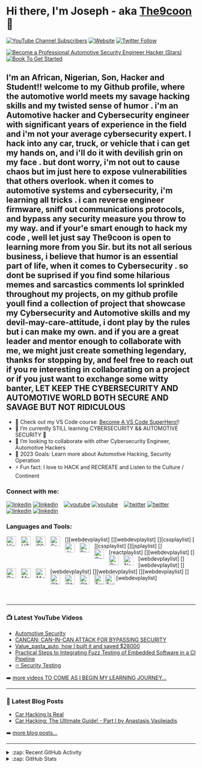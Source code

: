# Hi there, I'm Joseph - aka [The9coon][youtube] 👋 

[![YouTube Channel Subscribers](https://img.shields.io/youtube/channel/subscribers/FedXecG20J-jVSd6VJkbCw?logo=youtube&logoColor=red&style=for-the-badge)](https://youtube.com/@FedXecG20)
[![Website](https://img.shields.io/website?label=The9coon.com&style=for-the-badge&url=https%3A%2F%2Fasrg.io/)](https://asrg.io/)
[![Twitter Follow](https://img.shields.io/twitter/follow/The9coon?color=1DA1F2&logo=twitter&style=for-the-badge)](https://twitter.com/intent/follow?original_referer=https%3A%2F%2Fgithub.com%2Fbrosjsy&screen_name=bros_pappyjay)

[![Become a Professional Automotive Security Engineer Hacker (Stars)](https://img.shields.io/visual-studio-marketplace/stars/codestackr.codestackr-theme?label=codeSTACKr%20VS%20Code%20Theme&logo=visualstudiocode&logoColor=ff652f&style=for-the-badge)](https://asrg.io//items?itemName=codestackr.codestackr-theme)
[![Book To Get Started](https://img.shields.io/badge/-Become%20A%20VS%20Code%20SuperHero%20%E2%86%92-gray.svg?colorB=ff652f&style=for-the-badge)](https://www.amazon.com/Hacking-Connected-Cars-Techniques-Procedures/dp/1119491800)


## I'm an African, Nigerian, Son, Hacker and Student!! welcome to my Github profile, where the automotive world meets my savage hacking skills and my twisted sense of humor . i'm an Automotive hacker and Cybersecurity engineer with significant years of experience in the field and i'm not your average cybersecurity expert. I hack into any car, truck, or vehicle that i can get my hands on, and i'll do it with devilish grin on my face . but dont worry, i'm not out to cause chaos but im just here to expose vulnerabilities that others overlook. when it comes to automotive systems and cybersecurity, i'm learning all tricks . i can reverse engineer firmware, sniff out communications protocols, and bypass any security measure you throw to my way. and if your'e smart enough to hack my code , well let just say The9coon is open to learning more from you Sir. but its not all serious business, i believe that humor is an essential part of life, when it comes to Cybersecurity . so dont be suprised if you find some hilarious memes and sarcastics comments lol sprinkled throughout my projects, on my github profile youll find a collection of project that showcase my Cybersecurity and Automotive skills and my devil-may-care-attitude, i dont play by the rules but i can make my own. and if you are a great leader and mentor enough to collaborate with me, we might just create something legendary, thanks for stopping by, and feel free to reach out if you re interesting in collaborating on a project or if you just want to exchange some witty banter, LET KEEP THE CYBERSECURITY AND AUTOMOTIVE WORLD BOTH SECURE AND SAVAGE BUT NOT RIDICULOUS 


- 🔭 Check out my VS Code course: [Become A VS Code SuperHero!][course]!
- 🌱 I’m currently STILL learning CYBERSECURITY && AUTOMOTIVE SECURITY 🤣
- 👯 I’m looking to collaborate with other Cybersecurity Engineer, Automotive Hackers
- 🥅 2023 Goals: Learn more about Automotive Hacking, Security Operation
- ⚡ Fun fact: I love to HACK and RECREATE and Listen to the Culture / Continent

### Connect with me:

[![linkedin](./img/globe-light.svg)](https://linkedin.com/in/cyberhoncho#gh-light-mode-only)
[![linkedin](./img/globe-dark.svg)](https://linkedin.com/in/cyberhoncho/#gh-dark-mode-only)
&nbsp;&nbsp;
[![youtube](./img/youtube-light.svg)](https://youtube.com/FedXecG20#gh-light-mode-only)
[![youtube](./img/youtube-dark.svg)](https://youtube.com/FedXecG20#gh-dark-mode-only)
&nbsp;&nbsp;
[![twitter](./img/twitter-light.svg)](https://twitter.com/bros_pappyjay#gh-light-mode-only)
[![twitter](./img/twitter-dark.svg)](https://twitter.com/bros_pappyjay#gh-dark-mode-only)
&nbsp;&nbsp;
[![linkedin](./img/linkedin-light.svg)](https://linkedin.com/in/cyberhoncho#gh-light-mode-only)
[![linkedin](./img/linkedin-dark.svg)](https://linkedin.com/in/cyberhoncho#gh-dark-mode-only)
&nbsp;&nbsp;

### Languages and Tools:

[<img align="left" alt="Visual Studio Code" width="26px" src="https://cdn.jsdelivr.net/gh/devicons/devicon/icons/vscode/vscode-original.svg" style="padding-right:10px;" />][webdevplaylist]
[<img align="left" alt="HTML5" width="26px" src="https://cdn.jsdelivr.net/gh/devicons/devicon/icons/html5/html5-original.svg" style="padding-right:10px;" />][webdevplaylist]
[<img align="left" alt="CSS3" width="26px" src="https://cdn.jsdelivr.net/gh/devicons/devicon/icons/css3/css3-original.svg" style="padding-right:10px;" />][cssplaylist]
[<img align="left" alt="Sass" width="26px" src="https://cdn.jsdelivr.net/gh/devicons/devicon/icons/sass/sass-original.svg" style="padding-right:10px;" />][cssplaylist]
[<img align="left" alt="JavaScript" width="26px" src="https://cdn.jsdelivr.net/gh/devicons/devicon/icons/javascript/javascript-original.svg" style="padding-right:10px;" />][jsplaylist]
[<img align="left" alt="React" width="26px" src="https://cdn.jsdelivr.net/gh/devicons/devicon/icons/react/react-original.svg" style="padding-right:10px;" />][reactplaylist]
[<img align="left" alt="Gatsby" width="26px" src="https://cdn.jsdelivr.net/gh/devicons/devicon/icons/gatsby/gatsby-original.svg" style="padding-right:10px;" />][webdevplaylist]
[<img align="left" alt="GraphQL" width="26px" src="https://cdn.jsdelivr.net/gh/devicons/devicon/icons/graphql/graphql-plain.svg" style="padding-right:10px;" />][webdevplaylist]
[<img align="left" alt="Node.js" width="26px" src="https://cdn.jsdelivr.net/gh/devicons/devicon/icons/nodejs/nodejs-original.svg" style="padding-right:10px;" />][webdevplaylist]
[<img align="left" alt="Deno" width="26px" src="./img/deno-light.svg" style="padding-right:10px;" />][webdevplaylist]
[<img align="left" alt="MongoDB" width="26px" src="https://cdn.jsdelivr.net/gh/devicons/devicon/icons/mongodb/mongodb-original.svg" style="padding-right:10px;" />][webdevplaylist]
[<img align="left" alt="MySQL" width="26px" src="https://cdn.jsdelivr.net/gh/devicons/devicon/icons/mysql/mysql-original.svg" style="padding-right:10px;" />][webdevplaylist]
[<img align="left" alt="Git" width="26px" src="https://cdn.jsdelivr.net/gh/devicons/devicon/icons/git/git-original.svg" style="padding-right:10px;" />][webdevplaylist]
[<img align="left" alt="GitHub" width="26px" src="https://user-images.githubusercontent.com/3369400/139447912-e0f43f33-6d9f-45f8-be46-2df5bbc91289.png" style="padding-right:10px;" />](https://www.youtube.com/playlist?list=PLkwxH9e_vrAJ0WbEsFA9W3I1W-g_BTsbt#gh-dark-mode-only)
[<img align="left" alt="GitHub" width="26px" src="https://user-images.githubusercontent.com/3369400/139448065-39a229ba-4b06-434b-bc67-616e2ed80c8f.png" style="padding-right:10px;" />](https://www.youtube.com/playlist?list=PLkwxH9e_vrAJ0WbEsFA9W3I1W-g_BTsbt#gh-light-mode-only)
[<img align="left" alt="Terminal" width="26px" src="./img/terminal-light.svg" />](https://www.youtube.com/playlist?list=PLkwxH9e_vrAJ0WbEsFA9W3I1W-g_BTsbt#gh-light-mode-only)
[<img align="left" alt="Terminal" width="26px" src="./img/terminal-dark.svg" />](https://www.youtube.com/playlist?list=PLkwxH9e_vrAJ0WbEsFA9W3I1W-g_BTsbt#gh-dark-mode-only)

<br />
<br />

---

### 📺 Latest YouTube Videos

<!-- YOUTUBE:START -->
- [Automotive Security](https://youtu.be/YO_52KFMJsU)
- [CANCAN: CAN-IN-CAN ATTACK FOR BYPASSING SECURITY](https://youtu.be/zjdFudt7B0A)
- [Value_pasta_auto, how I built it and saved $28000](https://youtu.be/MSk9KEwDcCc)
- [Practical Steps to Integrating Fuzz Testing of Embedded Software in a CI Pipeline](https://youtu.be/_IGCFNa8J9M)
- [🔥 Security Testing](https://youtu.be/nkDOQsz9qso)
<!-- YOUTUBE:END -->

➡️ [more videos TO COME AS I BEGIN MY LEARNING JOURNEY...](https://youtube.com/FedXecG20)

---

### 📕 Latest Blog Posts

<!-- BLOG-POST-LIST:START -->
- [Car Hacking Is Real](https://auth0.com/blog/car-hacking-and-cybersecurity-in-automotive-industry/)
- [Car Hacking: The Ultimate Guide! - Part I by Anastasis Vasileiadis](https://hakin9.org/car-hacking-the-ultimate-guide-part-i/)
<!-- BLOG-POST-LIST:END -->

➡️ [more blog posts...](https://asrg.io)

---

<details>
  <summary>:zap: Recent GitHub Activity</summary>
  
<!--START_SECTION:activity-->
1. 🗣 Commented on [#3](https://github.com/motion-canvas/examples/issues/3) in [motion-canvas/examples](https://github.com/motion-canvas/examples)
2. 🎉 Merged PR [#1](https://github.com/codeSTACKr/gentree-generator/pull/1) in [codeSTACKr/gentree-generator](https://github.com/codeSTACKr/gentree-generator)
3. 💪 Opened PR [#1](https://github.com/codeSTACKr/gentree-generator/pull/1) in [codeSTACKr/gentree-generator](https://github.com/codeSTACKr/gentree-generator)
4. 💪 Opened PR [#1](https://github.com/studio-demo/cloudcash-sass/pull/1) in [studio-demo/cloudcash-sass](https://github.com/studio-demo/cloudcash-sass)
5. 🎉 Merged PR [#1](https://github.com/codeSTACKr/superhero-extensions/pull/1) in [codeSTACKr/superhero-extensions](https://github.com/codeSTACKr/superhero-extensions)
<!--END_SECTION:activity-->

</details>

<details>
  <summary>:zap: GitHub Stats</summary>

  <img align="left" alt="brosjsy's GitHub Stats" src="https://github-readme-stats.vercel.app/api?username=brosjsy&show_icons=true&hide_border=false&title_color=ff652f&icon_color=FFE400&bg_color=09131B&text_color=ffffff&border_color=0c1a25" />

</details>

[website]: https://asrg.io/
[course]: https://asrg.io/
[twitter]: https://twitter.com/bros_pappyjay
[youtube]: https://youtube.com/FedXecG20
[linkedin]: https://linkedin.com/in/cyberhoncho
[CHV101 2020]: https://www.youtube.com/watch?v=EtDjyBPfMjw&list=PLpfIV1bSSmK-oERoJW_2gAXb0OAyoA2ay
[WEBINAR]: https://www.youtube.com/watch?v=Fx2ARIQLtyQ&list=PLpfIV1bSSmK_K3Wmh7ZMnGzM6k3UO0G1d
[ECU HACKING]: https://www.youtube.com/watch?v=4EVualAhHMc
[MY lab]: https://www.youtube.com/playlist?list=PLkwxH9e_vrAK4TdffpxKY3QGyHCpxFcQ0
